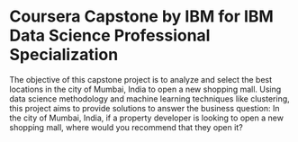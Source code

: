 # Coursera Capstone by IBM for IBM Data Science Professional Specialization
The objective of this capstone project is to analyze and select the best locations in the city of Mumbai, India to open a new shopping mall. Using data science methodology and machine learning techniques like clustering, this project aims to provide solutions to answer the business question: In the city of Mumbai, India, if a property developer is looking to open a new shopping mall, where would you recommend that they open it?
